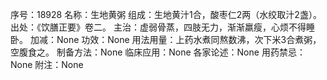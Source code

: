 序号：18928
名称：生地黄粥
组成：生地黄汁1合，酸枣仁2两（水绞取汁2盏）。
出处：《饮膳正要》卷二。
主治：虚弱骨蒸，四肢无力，渐渐羸瘦，心烦不得睡卧。
加减：None
功效：None
用法用量：上药水煮同熬数沸，次下米3合煮粥，空腹食之。
制备方法：None
临床应用：None
各家论述：None
用药禁忌：None
附注：None
